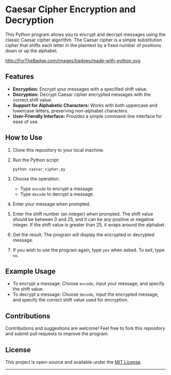 # Caesar Cipher Encryption and Decryption

This Python program allows you to encrypt and decrypt messages using the classic Caesar cipher algorithm. The Caesar cipher is a simple substitution cipher that shifts each letter in the plaintext by a fixed number of positions down or up the alphabet.


http://ForTheBadge.com/images/badges/made-with-python.svg


## Features

- **Encryption:** Encrypt your messages with a specified shift value.
- **Decryption:** Decrypt Caesar cipher encrypted messages with the correct shift value.
- **Support for Alphabetic Characters:** Works with both uppercase and lowercase letters, preserving non-alphabet characters.
- **User-Friendly Interface:** Provides a simple command-line interface for ease of use.

## How to Use

1. Clone this repository to your local machine.

2. Run the Python script:
    ```
    python caesar_cipher.py
    ```

3. Choose the operation:
   - Type `encode` to encrypt a message.
   - Type `decode` to decrypt a message.

4. Enter your message when prompted.

5. Enter the shift number (an integer) when prompted. The shift value should be between 0 and 25, and it can be any positive or negative integer. If the shift value is greater than 25, it wraps around the alphabet.

6. Get the result: The program will display the encrypted or decrypted message.

7. If you wish to use the program again, type `yes` when asked. To exit, type `no`.

## Example Usage

- To encrypt a message: Choose `encode`, input your message, and specify the shift value.
- To decrypt a message: Choose `decode`, input the encrypted message, and specify the correct shift value used for encryption.

## Contributions

Contributions and suggestions are welcome! Feel free to fork this repository and submit pull requests to improve the program.

## License

This project is open-source and available under the [MIT License](LICENSE).

---



